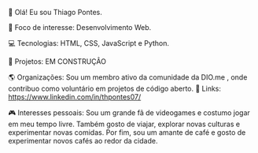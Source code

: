 👋 Olá! Eu sou Thiago Pontes.

🌟 Foco de interesse: Desenvolvimento Web.

💻 Tecnologias: HTML, CSS, JavaScript e Python.

🚀 Projetos: EM CONSTRUÇÂO

🌎 Organizações: Sou um membro ativo da comunidade da DIO.me , onde contribuo como voluntário em projetos de código aberto. 
🔗 Links: https://www.linkedin.com/in/thpontes07/

🎮 Interesses pessoais: Sou um grande fã de videogames e costumo jogar em meu tempo livre. Também gosto de viajar, explorar novas culturas e experimentar novas comidas. Por fim, sou um amante de café e gosto de experimentar novos cafés ao redor da cidade.

